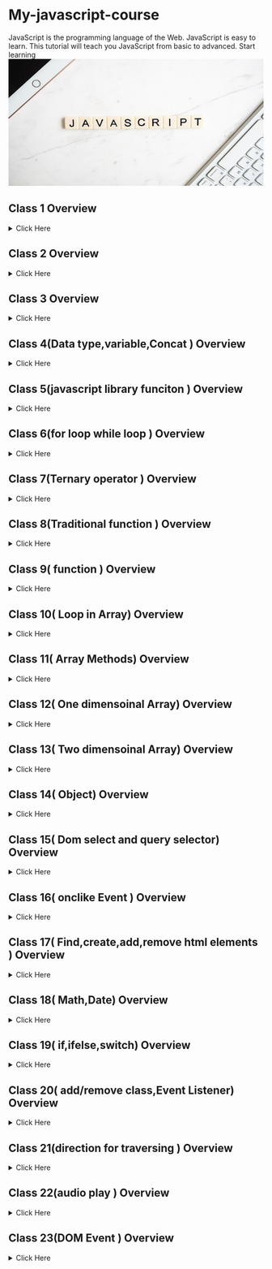 
# My-javascript-course
JavaScript is the programming language of the Web. JavaScript is easy to learn. This tutorial will teach you JavaScript from basic to advanced. Start learning
<img src='./img/javascript.jpg' width='900' height= '250' >

## Class 1 Overview
<details>
<summary>Click Here </summary>

### Math 
- Math.round(x)	Returns x rounded to its nearest integer
- Math.ceil(x)	Returns x rounded up to its nearest integer
- Math.floor(x)	Returns x rounded down to its nearest integer
- Math.trunc(x)	Returns the integer part of x (new in ES6)

`javascript `
```javascript

        console.log('javascript');
        let m = Math.round(4.4);
        console.log(m);

```
1. item1
2. item2
    1. item2.1
3. item3
### text list

- [x] text1
- [x] text1
- [] text1
</details>



## Class 2 Overview
<details>
<summary>Click Here </summary>

__Problem solving__
1. Random number generate(1 to 6)
2. student name sort ascending way
3. number array sort small to large
4. Find leap yary
5. Find vowel letter 
6. Find dublicate number in a array
</details>

## Class 3 Overview
<details>
<summary>Click Here </summary>

__Boolean Values__  
Very often, in programming, you will need a data type that can only have one of two values, like
- YES / NO
- ON / OFF
- TRUE / FALSE
For this, JavaScript has a Boolean data type. It can only take the values true or false.
</details>

## Class 4(Data type,variable,Concat ) Overview
<details>
<summary>Click Here </summary>

__Data Type__  

- String
- Number
- Object
- Boolean

__variable Type__  
4 Ways to Declare a JavaScript Variable:
- Using var
- Using let
- Using const
- Using nothing  
__Concat__

`javascript `
```javascript

       let fristName = "nur naby";
        let lestName = " sohag";

        document.write(fristName + lestName);
        document.write("My name is " + fristName + "sohag .");

```
</details>

## Class 5(javascript library funciton ) Overview
<details>
<summary>Click Here </summary>

__library function__  

- length
- CharAt
- conCat
- toupperCase
- toLowerCase
- slice

</details>

## Class 6(for loop while loop ) Overview
<details>
<summary>Click Here </summary>

__for loop__  
`javascript `
```javascript
        // for loop syntex
        for (var x = 1; x <= 9; x++) {
            document.write(x);
        }

         i = 1;
        var sum2 = 0;
        while (i <= 50) {
            if (i % 3 == 0 && i % 5 == 0) {
                sum2 = sum2 + i;
                document.write(i);
            }
            i = i + 1;

        }
        document.write(sum2);

```
</details>

## Class 7(Ternary operator ) Overview
<details>
<summary>Click Here </summary>

__Ternary operator__  
`javascript `
```javascript
        var num = Number(prompt("Enter your number :"));
        var reault = num > 0 ? "positive" : "negative";
        document.write(reault);

```
</details>

## Class 8(Traditional function ) Overview
<details>
<summary>Click Here </summary>

__Traditional function__  
`javascript `
```javascript
     //sum function 
        function sum(num1, num2) {
            var sum = num1 + num2;
            return sum;
        }
        console.log(sum(4, 4));
        //substraction function
        function sub(num1, num2) {
            $result = num1 - num2;
            document.write("substractin:" + $result + "<br>");
        }
        sub(10, 5);

```
</details>

## Class 9( function ) Overview
<details>
<summary>Click Here </summary>

__Traditional function__  
`javascript `
```javascript
    //IIFES---(Immediately Invokeable Function Expressions)
     (function dispaly() {
            console.log("hello function");
        })();

         // Funciton Espression
        const dispoay2 = function displayMes() {
            console.log('hi i am ');
        }
        dispoay2();

```
</details>

## Class 10( Loop in Array) Overview
<details>
<summary>Click Here </summary>

__Loop in Array__  
`javascript `
```javascript
     let names = ["sohag", "atik", "manik", "jakir", "kabir"];
        var number = [1, 2];
        var sum = 0;
        for (let x = 0; x <= 5; x++) {
            console.log(names[x]);


        }

```
</details>

## Class 11( Array Methods) Overview
<details>
<summary>Click Here </summary>

__Array Methods__ 

- push() // add data in array last
- pop()// remove data in array last
- shift() //remove data in array frist
- unshift() // add data in arrary frist 
- splice()
- slice()
- sort()
`javascript `
```javascript
        var pushNames = names.splice(2, 0, "shoag", "jabad");
        console.log(names);
    

```
</details>

## Class 12( One dimensoinal Array) Overview
<details>
<summary>Click Here </summary>

`javascript `
```javascript
      // dispaly max number
    var score = [33, 43, 99, 70, 80, 44]
var sum = 0;

function highestScore(score) {
    var max = score[0];
    for (x = 1; x < score.length; x++) {

        if (max < score[x]) {
            max = score[x];
        }
    }
    return max;

}
var maxNumber = highestScore(score);
console.log(maxNumber);

```
</details>

## Class 13( Two dimensoinal Array) Overview
<details>
<summary>Click Here </summary>

`javascript `
```javascript
      // dispaly max number
   let playearsInfo = [
    ["atik", 99],
    ["jakir", 77],
    ["sohag", 55],
    ["asik", 44],
    ["polash", 33],
    ["manik", 22],
]
function highestScore(playearsInfo) {
    let max = playearsInfo[0][1];
    let highestScoress = playearsInfo[0][0];
    for (x = 1; x < playearsInfo.length; x++) {
        if (max < playearsInfo[x][1]) {
            highestScoress = playearsInfo[x][0];
        }
    }
    return highestScoress;

}
let high = highestScore(playearsInfo)
console.log(high);

```
</details>

## Class 14( Object) Overview
<details>
<summary>Click Here </summary>

`javascript `
```javascript
     let student = {//create object
    name: "sohag",
    age: 34,
    city: "bogra"
}

console.log(student.name);// print object

```
</details>

## Class 15( Dom select and query selector) Overview
<details>
<summary>Click Here </summary>

`javascript `
```javascript
//id selector
 document.getElementById("heding").innerHTML = "hello";
 //tage selector
 document.getElementsByTagName("h2")[1].innerHTML = "hi";
//  query selector 
 document.querySelector("#pid").innerHTML = "working on";

```
</details>

## Class 16( onclike Event ) Overview
<details>
<summary>Click Here </summary>

- onclick Event
</details>

## Class 17( Find,create,add,remove html elements ) Overview
<details>
<summary>Click Here </summary>

- 
</details>

## Class 18( Math,Date) Overview
<details>
<summary>Click Here </summary>

`javascript `
```javascript
// Math function 
var n = 5.7;
// Math.round(x) returns the nearest integer: 
console.log(Math.round(n)) + "</br>"
    // Math.ceil(x) returns the value of x rounded up to its nearest integer:  
console.log(Math.ceil(n)) + "</br>"
    // Math.floor(x) returns the value of x rounded down to its nearest integer: 
console.log(Math.floor(n)) + "</br>"
    // Math.sign(x) returns if x is negative, null or positive: 
console.log(Math.sign(n))
    // Returns a random integer from 1 to 6:
var ran = Math.floor(Math.random() * 6 + 1)
console.log(ran)
// console.log(Math.sign(n))
// Math function end
// Date function start
var dates = new Date()
console.log(dates.getDate())
console.log(dates.getFullYear())
    // Date function end
```
</details>

## Class 19( if,ifelse,switch) Overview
<details>
<summary>Click Here </summary>

`javascript `
```javascript
// switch stement
switch(expression) {
  case x:
    // code block
    break;
  case y:
    // code block
    break;
  default:
    // code block
}
```
</details>

## Class 20( add/remove class,Event Listener) Overview
<details>
<summary>Click Here </summary>

`javascript `
```javascript
// Eventener function work proces 
document.querySelector("#clickMe").addEventListener("click", function() {
    alert("holle");
})
// Eventener function work proces 2 
var myVar = document.querySelector("#headline2");
myVar.addEventListener("mouseover", function() {
    myVar.classList.add("heddign_style")
})

```
</details>

## Class 21(direction for traversing ) Overview
<details>
<summary>Click Here </summary>

`javascript `
```javascript
var prent = document.querySelector(".student-b");
var studentA = prent.parentElement;
student_childen = studentA.children[0]; 
console.log(student_childen);


const studentB = document.querySelector('.student-b');
const studentC = studentB.nextElementSibling;
console.log(studentC);

const student_b = document.querySelector('.student-b');
const student_a = student_b.previousElementSibling;
console.log(student_a)

```
</details>

## Class 22(audio play ) Overview
<details>
<summary>Click Here </summary>

`javascript `
```javascript


```
</details>

## Class 23(DOM Event ) Overview
<details>
<summary>Click Here </summary>

### Change Event
- change event can work this element <input>--text,number,password,email,color,radio,checkbox,search,time,date datetime,week,month,url,tel,file
- <select>
- <textarea> 
`javascript `
```javascript


```
</details>

## Class 24(DOM Event submit ) Overview
<details>
<summary>Click Here </summary>

### submit Event
### Media Event
- canplay,play,playing,pause,progress,ended,volumechange,waiting

- <select>
- <textarea> 
`javascript `
```javascript


```
</details>

## Class 24(Browser Object Model ) Overview
<details>
<summary>Click Here </summary>

`javascript `
```javascript

//href
var p1 = locationDev.children[0];
p1.textContent = location.href;

//hostname
var p2 = locationDev.children[1];
p2.textContent = location.hostname;

//hostname
var p3 = locationDev.children[2];
p3.textContent = location.port;

//hostname
var p4 = locationDev.children[3];
p4.textContent = location.pathname;

```
</details>


